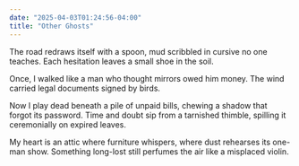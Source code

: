 ```yaml
---
date: "2025-04-03T01:24:56-04:00"
title: "Other Ghosts"
---
```


The road redraws itself with a spoon,
mud scribbled in cursive no one teaches.
Each hesitation leaves a small shoe in the soil.

Once, I walked like a man
who thought mirrors owed him money.
The wind carried legal documents
signed by birds.

Now I play dead beneath a pile of unpaid bills,
chewing a shadow that forgot its password.
Time and doubt sip from a tarnished thimble,
spilling it ceremonially on expired leaves.

My heart is an attic where furniture whispers,
where dust rehearses its one-man show.
Something long-lost
still perfumes the air
like a misplaced violin.